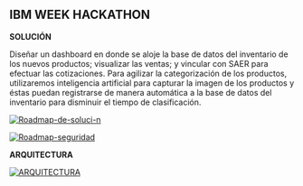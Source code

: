 ## IBM WEEK HACKATHON

**SOLUCIÓN**

Diseñar un dashboard en donde se aloje la base de datos del inventario de los nuevos productos; visualizar las ventas; y vincular con SAER para efectuar las cotizaciones. Para agilizar la categorización de los productos, utilizaremos inteligencia artificial para capturar la imagen de los productos y éstas puedan registrarse de manera automática a la base de datos del inventario para disminuir el tiempo de clasificación.

<a href="https://ibb.co/zffDHHM"><img src="https://i.ibb.co/Hgg3ppS/Roadmap-de-soluci-n.png" alt="Roadmap-de-soluci-n" border="0"></a>

<a href="https://ibb.co/gZxWxXz"><img src="https://i.ibb.co/k2tDtrQ/Roadmap-seguridad.png" alt="Roadmap-seguridad" border="0"></a>

**ARQUITECTURA**

<a href="https://ibb.co/7Cgtkf5"><img src="https://i.ibb.co/jfVkJN2/ARQUITECTURA.jpg" alt="ARQUITECTURA" border="0"></a>
